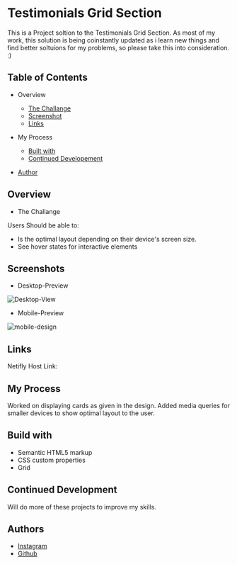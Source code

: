 # Testimonials Grid Section

This is a Project soltion to the Testimonials Grid Section.
As most of my work, this solution is being coinstantly updated as i learn new things and find better soltuions for my problems, so please take this into consideration. :)



## Table of Contents
* Overview
    * [The Challange](#overview)
    * [Screenshot](#screenshots)
    * [Links]()

* My Process
    * [Built with](#build-with)
    * [Continued Developement](#continued-development)
* [Author](#author)
## Overview

* The Challange


Users Should be able to:

* Is the optimal layout depending on their device's screen size.
* See hover states for interactive elements


## Screenshots

* Desktop-Preview

![Desktop-View]()

* Mobile-Preview


![mobile-design]()


## Links

Netifly Host Link:



## My Process

Worked on displaying cards as given in the design. Added media queries for smaller devices to show optimal layout to the user.
## Build with

* Semantic HTML5 markup
* CSS custom properties
* Grid
## Continued Development

Will do more of these projects to improve my skills.
## Authors

- [Instagram](https://www.instagram.com/i_am_kapildj/?hl=en)
- [Github](https://github.com/Kapil56J/3-Column-Preview-Component)



